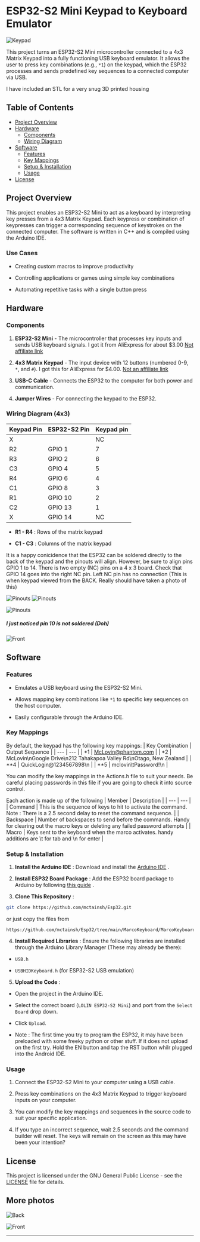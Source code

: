 # ESP32-S2 Mini Keypad to Keyboard Emulator 

![Keypad](https://github.com/mctainsh/Esp32/blob/main/MacroKeyboard/Photos/Finished.jpg?raw=true)

This project turns an ESP32-S2 Mini microcontroller connected to a 4x3 Matrix Keypad into a fully functioning USB keyboard emulator. It allows the user to press key combinations (e.g., `*1`) on the keypad, which the ESP32 processes and sends predefined key sequences to a connected computer via USB.

I have included an STL for a very snug 3D printed housing 


## Table of Contents 
 
- [Project Overview](#project-overview)
- [Hardware](#hardware)  
  - [Components](#components)
  - [Wiring Diagram](#wiring-diagram) 
- [Software](#software)  
  - [Features](#features)
  - [Key Mappings](#key-mappings) 
  - [Setup & Installation](#setup--installation)
  - [Usage](#usage)
- [License](#license)

## Project Overview 

This project enables an ESP32-S2 Mini to act as a keyboard by interpreting key presses from a 4x3 Matrix Keypad. Each keypress or combination of keypresses can trigger a corresponding sequence of keystrokes on the connected computer. The software is written in C++ and is compiled using the Arduino IDE.

### Use Cases 

- Creating custom macros to improve productivity

- Controlling applications or games using simple key combinations

- Automating repetitive tasks with a single button press

## Hardware 

### Components 
 
1. **ESP32-S2 Mini**  - The microcontroller that processes key inputs and sends USB keyboard signals. I got it from AliExpress for about $3.00 [Not affiliate link](https://www.aliexpress.com/item/1005005024560671.html)
 
2. **4x3 Matrix Keypad**  - The input device with 12 buttons (numbered 0-9, `*`, and `#`). I got this for AliExpress for $4.00. [Not an affiliate link](https://www.aliexpress.com/item/4001135475068.html)
 
3. **USB-C Cable**  - Connects the ESP32 to the computer for both power and communication.
 
4. **Jumper Wires**  - For connecting the keypad to the ESP32.

### Wiring Diagram (4x3)
| Keypad Pin | ESP32-S2 Pin | Keypad pin |
| --- | --- | --- |
| X | | NC |
| R2 | GPIO 1 | 7 |
| R3 | GPIO 2 | 6 |
| C3 | GPIO 4 | 5 |
| R4 | GPIO 6 | 4 |
| C1 | GPIO 8 | 3 |
| R1 | GPIO 10 | 2 |
| C2 | GPIO 13 | 1 |
| X | GPIO 14 | NC |

- **R1 - R4** : Rows of the matrix keypad
 
- **C1 - C3** : Columns of the matrix keypad

It is a happy conicidence that the ESP32 can be soldered directly to the back of the keypad and the pinouts will align. However, be sure to align pins GPIO 1 to 14. There is two empty (NC) pins on a 4 x 3 board. Check that GPIO 14 goes into the right NC pin. Left NC pin has no connection (This is when keypad viewed from the BACK. Really should have taken a photo of this)

![Pinouts](https://github.com/mctainsh/Esp32/blob/main/MacroKeyboard/Photos/KeyPadPinOuts.png?raw=true)
![Pinouts](https://github.com/mctainsh/Esp32/blob/main/MacroKeyboard/Photos/4x3Physical.jpg?raw=true)

![Pinouts](https://github.com/mctainsh/Esp32/blob/main/MacroKeyboard/Photos/KeypadBackDetail.jpg?raw=true)
##### I just noticed pin 10 is not soldered (Doh)

![Front](https://github.com/mctainsh/Esp32/blob/main/MacroKeyboard/Photos/S2%20from%20side.jpg?raw=true)


## Software 

### Features 

- Emulates a USB keyboard using the ESP32-S2 Mini.
 
- Allows mapping key combinations like `*1` to specific key sequences on the host computer.

- Easily configurable through the Arduino IDE.

### Key Mappings 

By default, the keypad has the following key mappings:
| Key Combination | Output Sequence | 
| --- | --- | 
| *1 | McLovin@phantom.com | 
| *2 | McLovin\nGoogle Drive\n212 Tahakapoa Valley Rd\nOtago, New Zealand | 
| **4 | QuickLogin@1234567898\n | 
| **5 | mclovin\tPassword!\n | 

You can modify the key mappings in the Actions.h file to suit your needs. Be careful placing passwords in this file if you are going to check it into source control.

Each action is made up of the following
| Member | Description | 
| --- | --- | 
| Command | This is the sequence of keys to hit to activate the command. Note : There is a 2.5 second delay to reset the command sequence. |
| Backspace | Number of backspaces to send before the commands. Handy for clearing out the macro keys or deleting any failed password attempts |
| Macro | Keys sent to the keyboard when the marco activates. handy additions are \t for tab and \n for enter | 

### Setup & Installation 
 
1. **Install the Arduino IDE** : Download and install the [Arduino IDE](https://www.arduino.cc/en/software) .
 
2. **Install ESP32 Board Package** : Add the ESP32 board package to Arduino by following [this guide](https://docs.espressif.com/projects/arduino-esp32/en/latest/installing.html) .
 
3. **Clone This Repository** :

```bash
git clone https://github.com/mctainsh/Esp32.git
```

or just copy the files from
```
https://github.com/mctainsh/Esp32/tree/main/MarcoKeyboard/MarcoKeyboard
```
 
4. **Install Required Libraries** : Ensure the following libraries are installed through the Arduino Library Manager (These may already be there):
  - `USB.h`
 
  - `USBHIDKeyboard.h` (for ESP32-S2 USB emulation)
 
5. **Upload the Code** :
  - Open the project in the Arduino IDE.
 
  - Select the correct board (`LOLIN ESP32-S2 Mini`) and port from the `Select Board` drop down.
 
  - Click `Upload`.
  
  - Note : The first time you try to program the ESP32, it may have been preloaded with some freeky python or other stuff. If it does not upload on the first try. Hold the EN button and tap the RST button whilr plugged into the Android IDE.

### Usage 

1. Connect the ESP32-S2 Mini to your computer using a USB cable.

2. Press key combinations on the 4x3 Matrix Keypad to trigger keyboard inputs on your computer.

3. You can modify the key mappings and sequences in the source code to suit your specific application.

4. If you type an incorrect sequence, wait 2.5 seconds and the command builder will reset. The keys will remain on the screen as this may have been your intention?

## License 
This project is licensed under the GNU General Public License - see the [LICENSE](https://github.com/mctainsh/Esp32/blob/main/LICENSE)  file for details.

## More photos
![Back](https://github.com/mctainsh/Esp32/blob/main/MacroKeyboard/Photos/KeypadBack.jpg?raw=true)


![Front](https://github.com/mctainsh/Esp32/blob/main/MacroKeyboard/Photos/KeypadFront.JPG?raw=true)


---

